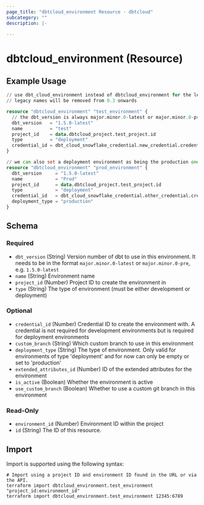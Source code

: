 ```yaml
---
page_title: "dbtcloud_environment Resource - dbtcloud"
subcategory: ""
description: |-
  
---
```


# dbtcloud_environment (Resource)




## Example Usage

```terraform
// use dbt_cloud_environment instead of dbtcloud_environment for the legacy resource names
// legacy names will be removed from 0.3 onwards

resource "dbtcloud_environment" "test_environment" {
  // the dbt_version is always major.minor.0-latest or major.minor.0-pre
  dbt_version   = "1.5.0-latest"
  name          = "test"
  project_id    = data.dbtcloud_project.test_project.id
  type          = "deployment"
  credential_id = dbt_cloud_snowflake_credential.new_credential.credential_id
}

// we can also set a deployment environment as being the production one
resource "dbtcloud_environment" "prod_environment" {
  dbt_version     = "1.5.0-latest"
  name            = "Prod"
  project_id      = data.dbtcloud_project.test_project.id
  type            = "deployment"
  credential_id   = dbt_cloud_snowflake_credential.other_credential.credential_id
  deployment_type = "production"
}
```

<!-- schema generated by tfplugindocs -->
## Schema

### Required

- `dbt_version` (String) Version number of dbt to use in this environment. It needs to be in the format `major.minor.0-latest` or `major.minor.0-pre`, e.g. `1.5.0-latest`
- `name` (String) Environment name
- `project_id` (Number) Project ID to create the environment in
- `type` (String) The type of environment (must be either development or deployment)

### Optional

- `credential_id` (Number) Credential ID to create the environment with. A credential is not required for development environments but is required for deployment environments
- `custom_branch` (String) Which custom branch to use in this environment
- `deployment_type` (String) The type of environment. Only valid for environments of type 'deployment' and for now can only be empty or set to 'production'
- `extended_attributes_id` (Number) ID of the extended attributes for the environment
- `is_active` (Boolean) Whether the environment is active
- `use_custom_branch` (Boolean) Whether to use a custom git branch in this environment

### Read-Only

- `environment_id` (Number) Environment ID within the project
- `id` (String) The ID of this resource.

## Import

Import is supported using the following syntax:

```shell
# Import using a project ID and environment ID found in the URL or via the API.
terraform import dbtcloud_environment.test_environment "project_id:environment_id"
terraform import dbtcloud_environment.test_environment 12345:6789
```
